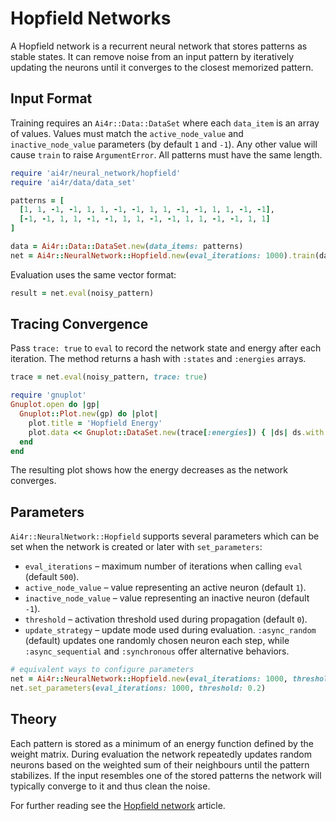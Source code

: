 # Hopfield Networks

A Hopfield network is a recurrent neural network that stores patterns as stable states. It can remove noise from an input pattern by iteratively updating the neurons until it converges to the closest memorized pattern.

## Input Format

Training requires an `Ai4r::Data::DataSet` where each `data_item` is an array of values. Values must match the `active_node_value` and `inactive_node_value` parameters (by default `1` and `-1`). Any other value will cause `train` to raise `ArgumentError`. All patterns must have the same length.

```ruby
require 'ai4r/neural_network/hopfield'
require 'ai4r/data/data_set'

patterns = [
  [1, 1, -1, -1, 1, 1, -1, -1, 1, 1, -1, -1, 1, 1, -1, -1],
  [-1, -1, 1, 1, -1, -1, 1, 1, -1, -1, 1, 1, -1, -1, 1, 1]
]

data = Ai4r::Data::DataSet.new(data_items: patterns)
net = Ai4r::NeuralNetwork::Hopfield.new(eval_iterations: 1000).train(data)
```

Evaluation uses the same vector format:

```ruby
result = net.eval(noisy_pattern)
```

## Tracing Convergence

Pass `trace: true` to `eval` to record the network state and energy after each
iteration. The method returns a hash with `:states` and `:energies` arrays.

```ruby
trace = net.eval(noisy_pattern, trace: true)

require 'gnuplot'
Gnuplot.open do |gp|
  Gnuplot::Plot.new(gp) do |plot|
    plot.title = 'Hopfield Energy'
    plot.data << Gnuplot::DataSet.new(trace[:energies]) { |ds| ds.with = 'lines' }
  end
end
```

The resulting plot shows how the energy decreases as the network converges.

## Parameters

`Ai4r::NeuralNetwork::Hopfield` supports several parameters which can be set when the network is created or later with `set_parameters`:

* `eval_iterations` – maximum number of iterations when calling `eval` (default `500`).
* `active_node_value` – value representing an active neuron (default `1`).
* `inactive_node_value` – value representing an inactive neuron (default `-1`).
* `threshold` – activation threshold used during propagation (default `0`).
* `update_strategy` – update mode used during evaluation. `:async_random` (default) updates one randomly chosen neuron each step, while
  `:async_sequential` and `:synchronous` offer alternative behaviors.

```ruby
# equivalent ways to configure parameters
net = Ai4r::NeuralNetwork::Hopfield.new(eval_iterations: 1000, threshold: 0.2)
net.set_parameters(eval_iterations: 1000, threshold: 0.2)
```

## Theory

Each pattern is stored as a minimum of an energy function defined by the weight matrix. During evaluation the network repeatedly updates random neurons based on the weighted sum of their neighbours until the pattern stabilizes. If the input resembles one of the stored patterns the network will typically converge to it and thus clean the noise.

For further reading see the [Hopfield network](https://en.wikipedia.org/wiki/Hopfield_network) article.

